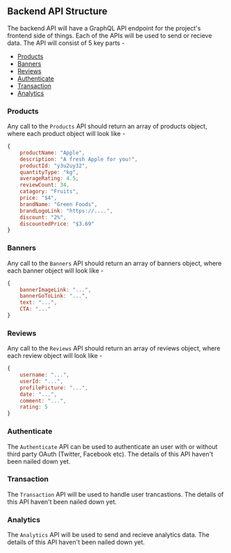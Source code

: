 ## Backend API Structure

The backend API will have a GraphQL API endpoint for the project's frontend side of things. Each of the APIs will be used to send or recieve data. The API will consist of 5 key parts -

- [Products](#products)
- [Banners](#banners)
- [Reviews](#Reviews)
- [Authenticate](#Authenticate)
- [Transaction](#Transaction)
- [Analytics](#Analytics)

### Products

Any call to the `Products` API should return an array of products object, where each product object will look like -

```js
{
    productName: "Apple",
    description: "A fresh Apple for you!",
    productId: "y3u2uy32",
    quantityType: "kg",
    averageRating: 4.5,
    reviewCount: 34,
    catagory: "Fruits",
    price: "$4",
    brandName: "Green Foods",
    brandLogoLink: "https://....",
    discount: "2%",
    discountedPrice: "$3.69"
}
```

### Banners

Any call to the `Banners` API should return an array of banners object, where each banner object will look like -

```js
{
    bannerImageLink: "...",
    bannerGoToLink: "...",
    text: "...",
    CTA: "..."
}
```

### Reviews

Any call to the `Reviews` API should return an array of reviews object, where each review object will look like -

```js
{
    username: "...",
    userId: "...",
    profilePicture: "...",
    date: "...",
    comment: "...",
    rating: 5
}
```

### Authenticate

The `Authenticate` API can be used to authenticate an user with or without third party OAuth (Twitter, Facebook etc). The details of this API haven't been nailed down yet.

### Transaction

The `Transaction` API will be used to handle user trancastions. The details of this API haven't been nailed down yet.

### Analytics

The `Analytics` API will be used to send and recieve analytics data. The details of this API haven't been nailed down yet.
